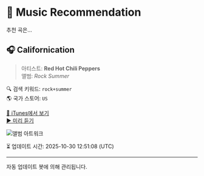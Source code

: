 
# 🎵 Music Recommendation

추천 곡은...

## 🎧 Californication  
> 아티스트: **Red Hot Chili Peppers**  
> 앨범: _Rock Summer_  

🔍 검색 키워드: `rock+summer`  
🌎 국가 스토어: `US`

[🔗 iTunes에서 보기](https://music.apple.com/us/album/californication/1627799583?i=1627800014&uo=4)  
[▶️ 미리 듣기](https://audio-ssl.itunes.apple.com/itunes-assets/AudioPreview112/v4/55/c0/f8/55c0f85c-afcb-ab56-e919-ba36b65ff29b/mzaf_17955226627840345651.plus.aac.p.m4a)

![앨범 아트워크](https://is1-ssl.mzstatic.com/image/thumb/Music122/v4/39/e8/66/39e866b3-1041-e2e7-dec4-d4099b04ad75/5059460139800.jpg/100x100bb.jpg)

⏳ 업데이트 시간: 2025-10-30 12:51:08 (UTC)

---
자동 업데이트 봇에 의해 관리됩니다.
